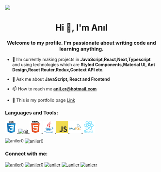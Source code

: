 ![](https://komarev.com/ghpvc/?username=aniler0&color=blueviolet)
<h1 align="center">Hi 👋, I'm Anıl</h1>
<h3 align="center">Welcome to my profile. I'm passionate about writing code and learning anything.</h3>

- 🌱 I’m currently making projects in **JavaScript,React,Next,Typescript** 
      and using technologies which are **Styled Components,Material UI, Ant Design,React Router,Redux,Context API etc.**

- 💬 Ask me about **JavaScript, React and Frontend**

- 📫 How to reach me **anil.er@hotmail.com**

- :link: This is my portfolio page [Link](https://www.aniler.me)

<h3 align="left">Languages and Tools:</h3>
<p align="left"> <a href="https://www.w3schools.com/css/" target="_blank"> <img src="https://raw.githubusercontent.com/devicons/devicon/master/icons/css3/css3-original-wordmark.svg" alt="css3" width="40" height="40"/> </a> <a href="https://git-scm.com/" target="_blank"> <img src="https://www.vectorlogo.zone/logos/git-scm/git-scm-icon.svg" alt="git" width="40" height="40"/> </a> <a href="https://www.w3.org/html/" target="_blank"> <img src="https://raw.githubusercontent.com/devicons/devicon/master/icons/html5/html5-original-wordmark.svg" alt="html5" width="40" height="40"/> </a> <a href="https://www.java.com" target="_blank"> <img src="https://raw.githubusercontent.com/devicons/devicon/master/icons/java/java-original.svg" alt="java" width="40" height="40"/> </a> <a href="https://developer.mozilla.org/en-US/docs/Web/JavaScript" target="_blank"> <img src="https://raw.githubusercontent.com/devicons/devicon/master/icons/javascript/javascript-original.svg" alt="javascript" width="40" height="40"/> </a> <a href="https://www.mysql.com/" target="_blank"> <img src="https://raw.githubusercontent.com/devicons/devicon/master/icons/mysql/mysql-original-wordmark.svg" alt="mysql" width="40" height="40"/> </a> <a href="https://reactjs.org/" target="_blank"> <img src="https://raw.githubusercontent.com/devicons/devicon/master/icons/react/react-original-wordmark.svg" alt="react" width="40" height="40"/> </a> </p>

<p><img align="left" src="https://github-readme-stats.vercel.app/api/top-langs?username=aniler0&show_icons=true&theme=gotham&locale=en&layout=compact" alt="aniler0" /></p>

<p>&nbsp;<img align="center" src="https://github-readme-stats.vercel.app/api?username=aniler0&theme=gotham&show_icons=true" alt="aniler0" /></p>

<h3 align="left">Connect with me:</h3>
<p align="left">

<a href="https://linkedin.com/in/aniler0" target="blank"><img align="center" src="https://cdn.jsdelivr.net/npm/simple-icons@3.0.1/icons/linkedin.svg" alt="aniler0" height="30" width="40" /></a>
<a href="https://github.com/aniler0" target="blank"><img align="center" src="https://cdn.jsdelivr.net/npm/simple-icons@3.0.1/icons/github.svg" alt="aniler0" height="30" width="40" /></a>
<a href="https://aniler.medium.com" target="blank"><img align="center" src="https://cdn.jsdelivr.net/npm/simple-icons@3.0.1/icons/medium.svg" alt="aniler" height="30" width="40" /></a>
  <a href="https://twitter.com/_aniler" target="blank"><img align="center" src="https://cdn.jsdelivr.net/npm/simple-icons@3.0.1/icons/twitter.svg" alt="_aniler" height="30" width="40" /></a>
<a href="https://instagram.com/anlerr" target="blank"><img align="center" src="https://cdn.jsdelivr.net/npm/simple-icons@3.0.1/icons/instagram.svg" alt="anlerr" height="30" width="40" /></a>
</p>
